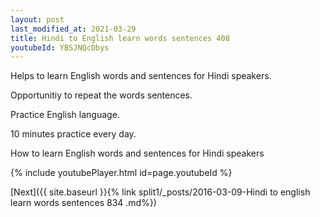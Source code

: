 ```yaml
---
layout: post
last_modified_at: 2021-03-29
title: Hindi to English learn words sentences 408 
youtubeId: YBSJNQcDbys
---
```

 
 
Helps to learn English words and sentences for Hindi speakers.

Opportunitiy to repeat the words sentences. 

Practice English language. 
 
10 minutes practice every day. 
 
How to learn English words and sentences for Hindi speakers 
 
{% include youtubePlayer.html id=page.youtubeId %}
 
 
[Next]({{ site.baseurl }}{% link  split1/_posts/2016-03-09-Hindi to english learn words sentences 834 .md%})
 
